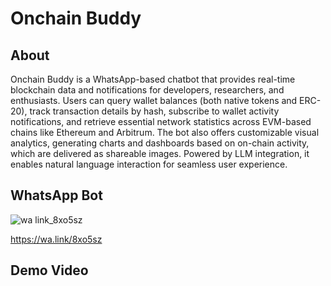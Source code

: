 # Onchain Buddy

## About
Onchain Buddy is a WhatsApp-based chatbot that provides real-time blockchain data and notifications for developers, researchers, and enthusiasts. Users can query wallet balances (both native tokens and ERC-20), track transaction details by hash, subscribe to wallet activity notifications, and retrieve essential network statistics across EVM-based chains like Ethereum and Arbitrum. The bot also offers customizable visual analytics, generating charts and dashboards based on on-chain activity, which are delivered as shareable images. Powered by LLM integration, it enables natural language interaction for seamless user experience.

## WhatsApp Bot
![wa link_8xo5sz](https://github.com/user-attachments/assets/3d0c91ed-0134-433b-8493-15650610fdec)

https://wa.link/8xo5sz

## Demo Video
